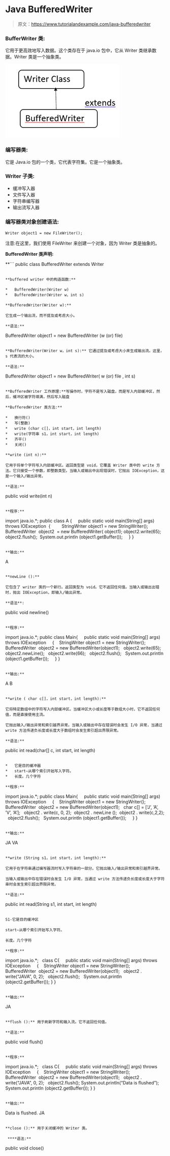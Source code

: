 # Java BufferedWriter

> 原文：<https://www.tutorialandexample.com/java-bufferedwriter>

### BufferWriter 类:

它用于更高效地写入数据。这个类存在于 java.io 包中，它从 Writer 类继承数据。Writer 类是一个抽象类。

![Java Buffered Writer](img/f3df415e8724b8daec5c3a2e0fcd5752.png)  

### 编写器类:

它是 Java.io 包的一个类，它代表字符集。它是一个抽象类。

### Writer 子类:

*   缓冲写入器
*   文件写入器
*   字符串编写器
*   输出流写入器

### 编写器类对象创建语法:

```
Writer object1 = new FileWriter();
```

注意:在这里，我们使用 FileWriter 来创建一个对象，因为 Writer 类是抽象的。

**BufferedWriter 类声明:**

 **```
public class BufferedWriter extends Writer
```

**buffered writer 中的构造函数:**

*   BufferedWriter(Writer w)
*   BufferedWriter(Writer w，int s)

**BufferedWriter(Writer w):**

它生成一个输出流，而不提及或考虑大小。

**语法:**

```
BufferedWriter object1 = new BufferedWriter (w (or) file)
```

**BufferedWriter(Writer w，int s):** 它通过提及或考虑大小来生成输出流。这里，s 代表流的大小。

**语法:**

```
BufferedWriter object1 = new BufferedWriter( w (or) file , int s)
```

**BufferedWriter 工作原理:**写操作时，字符不是写入磁盘，而是写入内部缓冲区，然后，缓冲区被字符填满，然后写入磁盘

**BufferedWriter 类方法:**

*   换行符()
*   写(整数)
*   write (char c[]，int start，int length)
*   write(字符串 s1，int start，int length)
*   齐平()
*   关闭()

**write (int n):**

它用于将单个字符写入内部缓冲区。返回类型是 void，它覆盖 Writer 类中的 write 方法。它只接受一个参数，即整数类型。当输入或输出中出现错误时，它抛出 IOException，这是一个输入/输出异常。

**语法:**

```
public void write(int n)
```

**程序:**

```
import java.io.*;
public class A
{
    public static void main(String[] args)
        throws IOException
 {
        StringWriter object1 = new StringWriter();
BufferedWriter  object2  = new BufferedWriter( object1);
object2.write(65);
object2.flush();
 System.out.println (object1.getBuffer());
    }
} 
```

**输出:**

```
A
```

**newLine ():**

它包含了 writer 类的一个新行。返回类型为 void。它不返回任何值。当输入或输出出错时，抛出 IOException，即输入/输出异常。

**语法**:

```
public void newline()
```

**程序:**

```
import java.io.*;
public class Main{
    public static void main(String[] args) throws IOException
    {
   StringWriter object1 = new StringWriter();
  BufferedWriter  object2 = new BufferedWriter(object1);
  object2.write(65);
  object2.newLine();
  object2.write(66);
  object2.flush();
  System.out.println (object1.getBuffer());
    }
}
```

**输出:**

```
A
B
```

**write ( char c[]，int start，int length):**

它将特定数组中的字符写入内部缓冲区。当缓冲区大小或长度等于数组大小时，它不返回任何值，而是直接使用主流。

它抛出输入/输出异常和索引越界异常。当输入或输出中存在错误时会发生 I/O 异常，当通过 write 方法传递负长度或长度大于数组时会发生索引超出界限异常。

**语法:**

```
public int read(char[] c, int start, int length)
```

*   它是目的缓冲器
*   start–从哪个索引开始写入字符。
*   长度。几个字符

**程序:**

```
import java.io.*;
public class Main{
    public static void main(String[] args) throws IOException
    {
   StringWriter object1 = new StringWriter();
  BufferedWriter  object2 = new BufferedWriter(object1);
  char c[] = [‘J’, ’A’, ’V’, ‘A’];
  object2 . write(c, 0, 2);
 object2 . newLine ();
 object2 . write(c,2,2);
  object2.flush();
  System.out.println (object1.getBuffer());
    }
} 
```

**输出:**

```
JA
VA
```

**write (String s1，int start，int length):**

它用于在字符串通过编写器流时写入字符串的一部分。它抛出输入/输出异常和索引越界异常。

当输入或输出中存在错误时会发生 I/O 异常，当通过 write 方法传递负长度或长度大于字符串时会发生索引超出界限异常。

**语法:**

```
public int read(String s1, int start, int length)
```

S1-它是目的缓冲区

start–从哪个索引开始写入字符。

长度。几个字符

**程序:**

```
import java.io.*;
  class C{
    public static void main(String[] args) throws IOException
    {
   StringWriter object1 = new StringWriter();
  BufferedWriter  object2 = new BufferedWriter(object1);
  object2 . write(“JAVA”, 0, 2);
  object2.flush();
  System.out.println (object2.getBuffer());
}
}
```

**输出:**

```
JA
```

**flush ():** 用于刷新字符和输入流。它不返回任何值。

**语法:**

```
public void flush()
```

**程序:**

```
import java.io.*;
  class C{
    public static void main(String[] args) throws IOException
    {
   StringWriter object1 = new StringWriter();
  BufferedWriter  object2 = new BufferedWriter(object1);
  object2 . write(“JAVA”, 0, 2);
  object2.flush();
System.out.println(“Data is flushed”);
  System.out.println (object2.getBuffer());
}
}
```

**输出:**

```
Data is flushed.
JA
```

**close ():** 用于关闭缓冲的 Writer 类。

 ****语法:**

```
public void close()
```****